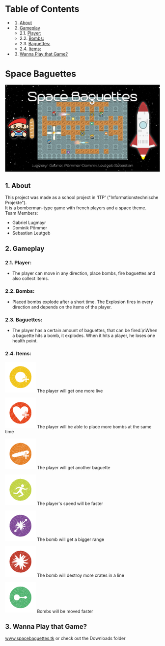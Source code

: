 # Table of Contents
* 1. [About](#About)
* 2. [Gameplay](#Gameplay)
	* 2.1. [Player:](#Player)
	* 2.2. [Bombs:](#Bombs)
	* 2.3. [Baguettes:](#Baguettes)
	* 2.4. [Items:](#Items)
* 3. [Wanna Play that Game?](#WannaPlaythatGame)

# Space Baguettes 
<img src="https://github.com/dominik-pm/SpaceBaguettes/blob/master/Project/Assets/Artwork/SplashArt2.png" alt="SpaceBaguettes Splash Screen"> 

##  1. <a name='About'></a>About
This project was made as a school project in 'ITP' ("Informationstechnische Projekte"). <br/>
It is a bomberman-type game with french players and a space theme.<br/>
Team Members:
- Gabriel Lugmayr
- Dominik Pömmer
- Sebastian Leutgeb

##  2. <a name='Gameplay'></a>Gameplay
###  2.1. <a name='Player'></a>Player:
- The player can move in any direction, place bombs, fire baguettes and also collect items.

###  2.2. <a name='Bombs'></a>Bombs:
- Placed bombs explode after a short time. The Explosion fires in every direction and depends on the items of the player.

###  2.3. <a name='Baguettes'></a>Baguettes:
- The player has a certain amount of baguettes, that can be fired.\nWhen a baguette hits a bomb, it explodes. When it hits a player, he loses one health point.

###  2.4. <a name='Items'></a>Items:
<img src="https://github.com/dominik-pm/SpaceBaguettes/blob/master/Project/Assets/Game/Items/MoreBombs.png" alt="MoreBombs" width="100"/> The player will get one more live

<img src="https://github.com/dominik-pm/SpaceBaguettes/blob/master/Project/Assets/Game/Items/ExtraLive.png" alt="ExtraLive" width="100"/> The player will be able to place more bombs at the same time

<img src="https://github.com/dominik-pm/SpaceBaguettes/blob/master/Project/Assets/Game/Items/Baguettes.png" alt="MoreBaguettes" width="100"/> The player will get another baguette

<img src="https://github.com/dominik-pm/SpaceBaguettes/blob/master/Project/Assets/Game/Items/FastBoots.png" alt="FastBoots" width="100"/> The player's speed will be faster

<img src="https://github.com/dominik-pm/SpaceBaguettes/blob/master/Project/Assets/Game/Items/BombRange.png" alt="BombRange" width="100"/> The bomb will get a bigger range

<img src="https://github.com/dominik-pm/SpaceBaguettes/blob/master/Project/Assets/Game/Items/StrongerExplosions.png" alt="StrongerExplosions" width="100"/> The bomb will destroy more crates in a line

<img src="https://github.com/dominik-pm/SpaceBaguettes/blob/master/Project/Assets/Game/Items/BombMove.png" alt="BombMove" width="100"/> Bombs will be moved faster

##  3. <a name='WannaPlaythatGame'></a>Wanna Play that Game?
www.spacebaguettes.tk
or check out the Downloads folder
